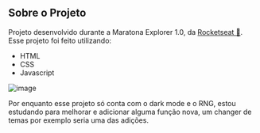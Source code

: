 ## Sobre o Projeto

Projeto desenvolvido durante a Maratona Explorer 1.0, da [Rocketseat 💜](https://www.rocketseat.com.br/). Esse projeto foi feito utilizando:

- HTML
- CSS
- Javascript

![image](https://user-images.githubusercontent.com/90655096/179646735-94d6f8bc-8ee7-4cd1-a5b8-019045bb692c.png)


Por enquanto esse projeto só conta com o dark mode e o RNG, estou estudando para melhorar e adicionar alguma função nova, um changer de temas por exemplo seria uma das adições.
